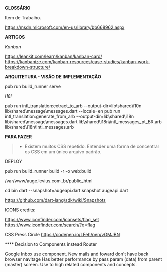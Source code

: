 **GLOSSÁRIO**

Item de Trabalho.

https://msdn.microsoft.com/en-us/library/bb668962.aspx


**ARTIGOS**

_Kanban_

https://leankit.com/learn/kanban/kanban-card/
https://kanbanize.com/kanban-resources/case-studies/kanban-work-breakdown-structure/

**ARQUITETURA - VISÃO DE IMPLEMENTAÇÃO**

pub run build_runner serve


_i18l_

pub run intl_translation:extract_to_arb --output-dir=lib\shared\i10n lib\shared\message\messages.dart --locale=en
pub run intl_translation:generate_from_arb --output-dir=lib\shared\i18n lib\shared\message\messages.dart lib\shared\i18n\intl_messages_pt_BR.arb lib\shared\i18n\intl_messages.arb


**PARA FAZER**

>- Existem muitos CSS repetido. Entender uma forma de concentrar os CSS em um único arquivo padrão.


DEPLOY

pub run build_runner build -r -o web:build

/var/www/auge.levius.com..br/public_html



cd bin
dart --snapshot=augeapi.dart.snapshot augeapi.dart

https://github.com/dart-lang/sdk/wiki/Snapshots



ICONS credits:

https://www.iconfinder.com/iconsets/flag_set
https://www.iconfinder.com/search/?q=flag

CSS Press Circle
https://codepen.io/LFeh/pen/vGMJBN


**** Decision to Components instead Router

Google Inbox use component. New mails and foward don't have back browser navitage
Has better performance by pass param (data) from parent (master) screen.
Use to high related components and concepts.



